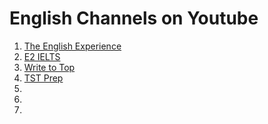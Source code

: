 # English Channels on Youtube

1. [The English Experience](https://www.youtube.com/channel/UCLM8Q_SvqJbGL1H-csp8UYw)
2. [E2 IELTS](https://www.youtube.com/channel/UCglDIsg_Z9mE2oT9hsrbzFA)
3. [Write to Top](https://www.youtube.com/channel/UCdJ_sF-R6PPqFgPNOjcwSxQ)
4. [TST Prep](https://www.youtube.com/channel/UCL0ZOT3eKp4RvKcQyBZJ4bw)
5. []()
6. []()
7. []()

